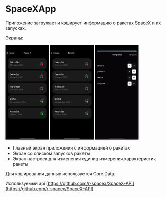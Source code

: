 # SpaceXApp
Приложение загружает и кэширует информацию о ракетах SpaceX и их запусках.


Экраны:


<img src="screenshots/launches.png" height = 300/>  <img src="screenshots/launches.png" height = 300/>  <img src="screenshots/settings.png" height = 300/>
- Главный экран приложения с информацией о ракетах 
- Экран со списком запусков ракеты 
- Экран настроек для изменения единиц измерения характеристик ракеты 



Для кэширования данных используется Core Data. 


Используемый api [https://github.com/r-spacex/SpaceX-API](https://github.com/r-spacex/SpaceX-API)
